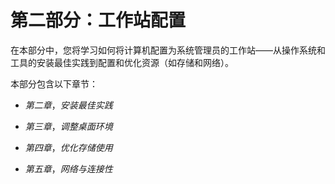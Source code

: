 # 第二部分：工作站配置

在本部分中，您将学习如何将计算机配置为系统管理员的工作站——从操作系统和工具的安装最佳实践到配置和优化资源（如存储和网络）。

本部分包含以下章节：

+   *第二章*，*安装最佳实践*

+   *第三章*，*调整桌面环境*

+   *第四章*，*优化存储使用*

+   *第五章*，*网络与连接性*
